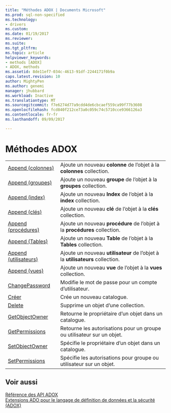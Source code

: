 ```yaml
---
title: "Méthodes ADOX | Documents Microsoft"
ms.prod: sql-non-specified
ms.technology:
- drivers
ms.custom: 
ms.date: 01/19/2017
ms.reviewer: 
ms.suite: 
ms.tgt_pltfrm: 
ms.topic: article
helpviewer_keywords:
- methods [ADOX]
- ADOX, methods
ms.assetid: 8de11ef7-034c-4613-91df-2244171f0b9a
caps.latest.revision: 10
author: MightyPen
ms.author: genemi
manager: jhubbard
ms.workload: Inactive
ms.translationtype: MT
ms.sourcegitcommit: f7e6274d77a9cdd4de6cbcaef559ca99f77b3608
ms.openlocfilehash: fcd840f212ce73a0c059c74c5710cce9366126a3
ms.contentlocale: fr-fr
ms.lasthandoff: 09/09/2017

---
```

# <a name="adox-methods"></a>Méthodes ADOX
|||  
|-|-|  
|[Append (colonnes)](../../../ado/reference/adox-api/append-method-adox-columns.md)|Ajoute un nouveau **colonne** de l’objet à la **colonnes** collection.|  
|[Append (groupes)](../../../ado/reference/adox-api/append-method-adox-groups.md)|Ajoute un nouveau **groupe** de l’objet à la **groupes** collection.|  
|[Append (index)](../../../ado/reference/adox-api/append-method-adox-indexes.md)|Ajoute un nouveau **Index** de l’objet à la **index** collection.|  
|[Append (clés)](../../../ado/reference/adox-api/append-method-adox-keys.md)|Ajoute un nouveau **clé** de l’objet à la **clés** collection.|  
|[Append (procédures)](../../../ado/reference/adox-api/append-method-adox-procedures.md)|Ajoute un nouveau **procédure** de l’objet à la **procédures** collection.|  
|[Append (Tables)](../../../ado/reference/adox-api/append-method-adox-tables.md)|Ajoute un nouveau **Table** de l’objet à la **Tables** collection.|  
|[Append (utilisateurs)](../../../ado/reference/adox-api/append-method-adox-users.md)|Ajoute un nouveau **utilisateur** de l’objet à la **utilisateurs** collection.|  
|[Append (vues)](../../../ado/reference/adox-api/append-method-adox-views.md)|Ajoute un nouveau **vue** de l’objet à la **vues** collection.|  
|[ChangePassword](../../../ado/reference/adox-api/changepassword-method-adox.md)|Modifie le mot de passe pour un compte d’utilisateur.|  
|[Créer](../../../ado/reference/adox-api/create-method-adox.md)|Crée un nouveau catalogue.|  
|[Delete](../../../ado/reference/adox-api/delete-method-adox-collections.md)|Supprime un objet d’une collection.|  
|[GetObjectOwner](../../../ado/reference/adox-api/getobjectowner-method-adox.md)|Retourne le propriétaire d’un objet dans un catalogue.|  
|[GetPermissions](../../../ado/reference/adox-api/getpermissions-method-adox.md)|Retourne les autorisations pour un groupe ou utilisateur sur un objet.|  
|[SetObjectOwner](../../../ado/reference/adox-api/setobjectowner-method.md)|Spécifie le propriétaire d’un objet dans un catalogue.|  
|[SetPermissions](../../../ado/reference/adox-api/setpermissions-method-adox.md)|Spécifie les autorisations pour groupe ou utilisateur sur un objet.|  
  
## <a name="see-also"></a>Voir aussi  
 [Référence des API ADOX](../../../ado/reference/adox-api/adox-api-reference.md)   
 [Extensions ADO pour le langage de définition de données et la sécurité (ADOX)](../../../ado/guide/extensions/ado-extensions-for-data-definition-language-and-security-adox.md)

